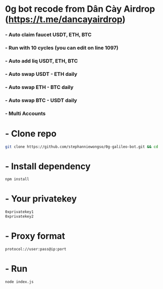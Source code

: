 # 0g bot recode from Dân Cày Airdrop (https://t.me/dancayairdrop)


### - Auto claim faucet USDT, ETH, BTC 
### - Run with 10 cycles (you can edit on line 1097)
### - Auto add liq USDT, ETH, BTC 
### - Auto swap USDT - ETH daily
### - Auto swap ETH - BTC daily
### - Auto swap BTC - USDT daily
### - Multi Accounts



# - Clone repo
```bash
git clone https://github.com/stephanniewongso/0g-galileo-bot.git && cd 0g-galileo-bot
```
# - Install dependency
```bash
npm install
```
# - Your privatekey
```bash
0xprivatekey1
0xprivatekey2
```
# - Proxy format
```bash
protocol://user:pass@ip:port
```
# - Run
```bash
node index.js
```
